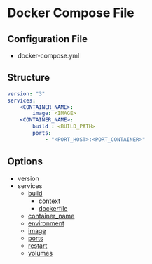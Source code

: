 Docker Compose File
===================

Configuration File
------------------
- docker-compose.yml

Structure
---------
```yml
version: "3"
services:
	<CONTAINER_NAME>:
		image: <IMAGE>
	<CONTAINER_NAME>:
		build : <BUILD_PATH>
		ports:
			- "<PORT_HOST>:<PORT_CONTAINER>"
```

Options
-------
- version
- services
    - [build](https://docs.docker.com/compose/compose-file/compose-file-v3/#build)
        - [context](https://docs.docker.com/compose/compose-file/compose-file-v3/#context)
        - [dockerfile](https://docs.docker.com/compose/compose-file/compose-file-v3/#dockerfile)
    - [container_name](https://docs.docker.com/compose/compose-file/compose-file-v3/#container_name)
    - [environment](https://docs.docker.com/compose/compose-file/compose-file-v3/#environment)
    - [image](https://docs.docker.com/compose/compose-file/compose-file-v3/#image)
    - [ports](https://docs.docker.com/compose/compose-file/compose-file-v3/#ports)
    - [restart](https://docs.docker.com/compose/compose-file/compose-file-v3/#restart)
    - [volumes](https://docs.docker.com/compose/compose-file/compose-file-v3/#volumes)
